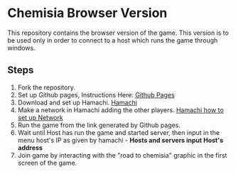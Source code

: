 # Chemisia Browser Version

This repository contains the browser version of the game. 
This version is to be used only in order to connect to a host which runs the game 
through windows. 

## Steps

1. Fork the repository. 
2. Set up Github pages, Instructions Here: [Github Pages](https://pages.github.com/)
3. Download and set up Hamachi. [Hamachi](https://www.vpn.net/)
4. Make a network in Hamachi adding the other players. [Hamachi how to set up Network](https://documentation.logmein.com/webhelp/EN/CentralUserGuide/LogMeIn/t_hamachi_nw_add.html)
5. Run the game from the link generated by Github pages. 
6. Wait until Host has run the game and started server, then input in the menu 
host's IP as given by hamachi - **Hosts and servers input Host's address** 
7. Join game by interacting with the "road to chemisia" graphic in the first screen
of the game. 
